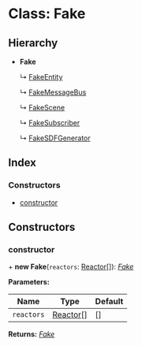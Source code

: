 
# Class: Fake

## Hierarchy

* **Fake**

  ↳ [FakeEntity](fakeentity.md)

  ↳ [FakeMessageBus](fakemessagebus.md)

  ↳ [FakeScene](fakescene.md)

  ↳ [FakeSubscriber](fakesubscriber.md)

  ↳ [FakeSDFGenerator](fakesdfgenerator.md)

## Index

### Constructors

* [constructor](fake.md#constructor)

## Constructors

###  constructor

\+ **new Fake**(`reactors`: [Reactor](reactor.md)[]): *[Fake](fake.md)*

**Parameters:**

Name | Type | Default |
------ | ------ | ------ |
`reactors` | [Reactor](reactor.md)[] | [] |

**Returns:** *[Fake](fake.md)*
